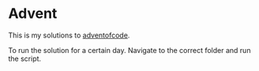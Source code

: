 # Advent

This is my solutions to [adventofcode](http://adventofcode.com/).

To run the solution for a certain day. Navigate to the correct folder and run the script.
